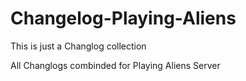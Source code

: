 # Changelog-Playing-Aliens
This is just a Changlog collection

All Changlogs combinded for Playing Aliens Server
